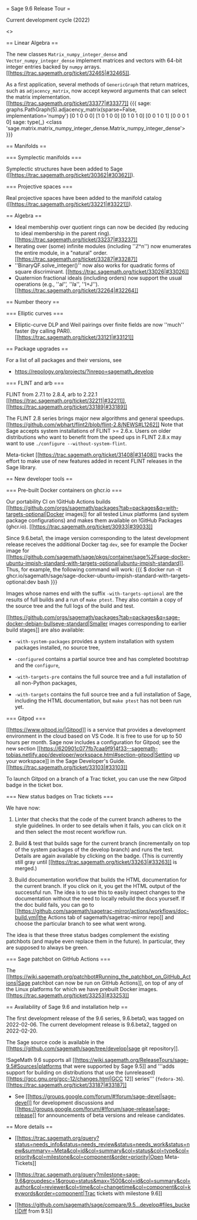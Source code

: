 = Sage 9.6 Release Tour =

Current development cycle (2022)

<<TableOfContents>>

== Linear Algebra ==

The new classes `Matrix_numpy_integer_dense` and `Vector_numpy_integer_dense` implement matrices and vectors with 64-bit integer entries backed by `numpy` arrays. [[https://trac.sagemath.org/ticket/32465|#32465]].

As a first application, several methods of `GenericGraph` that return matrices, such as `adjacency_matrix`, now accept keyword arguments that can select the matrix implementation. [[https://trac.sagemath.org/ticket/33377|#33377]]
{{{
sage: graphs.PathGraph(5).adjacency_matrix(sparse=False, implementation='numpy')
[0 1 0 0 0]
[1 0 1 0 0]
[0 1 0 1 0]
[0 0 1 0 1]
[0 0 0 1 0]
sage: type(_)
<class 'sage.matrix.matrix_numpy_integer_dense.Matrix_numpy_integer_dense'>
}}}

== Manifolds ==

=== Symplectic manifolds ===

Symplectic structures have been added to Sage ([[https://trac.sagemath.org/ticket/30362|#30362]]).

=== Projective spaces ===

Real projective spaces have been added to the manifold catalog ([[https://trac.sagemath.org/ticket/33221|#33221]]).

== Algebra ==

 * Ideal membership over quotient rings can now be decided (by reducing to ideal membership in the parent ring). [[https://trac.sagemath.org/ticket/33237|#33237]]
 * Iterating over (some) infinite modules (including ''ℤ^n'') now enumerates the entire module, in a "natural" order. [[https://trac.sagemath.org/ticket/33287|#33287]]
 * ''BinaryQF.solve_integer()'' now also works for quadratic forms of square discriminant. [[https://trac.sagemath.org/ticket/33026|#33026]]
 * Quaternion fractional ideals (including orders) now support the usual operations (e.g., ''a*I'', ''I*a'', ''I+J''). [[https://trac.sagemath.org/ticket/32264|#32264]]


== Number theory ==

=== Elliptic curves ===

 * Elliptic-curve DLP and Weil pairings over finite fields are now ''much'' faster (by calling PARI). [[https://trac.sagemath.org/ticket/33121|#33121]]

== Package upgrades ==

For a list of all packages and their versions, see
 * https://repology.org/projects/?inrepo=sagemath_develop

=== FLINT and arb ===

FLINT from 2.7.1 to 2.8.4, arb to 2.22.1 [[https://trac.sagemath.org/ticket/32211|#32211]], [[https://trac.sagemath.org/ticket/33189|#33189]]

The FLINT 2.8 series brings major new algorithms and general speedups. [[https://github.com/wbhart/flint2/blob/flint-2.8/NEWS#L1262]]
Note that Sage accepts system installations of FLINT >= 2.6.x. Users on older distributions who want to benefit from the speed ups in FLINT 2.8.x may want to use `./configure --without-system-flint`.

Meta-ticket [[https://trac.sagemath.org/ticket/31408|#31408]] tracks the effort to make use of new features added in recent FLINT releases in the Sage library.

== New developer tools ==

=== Pre-built Docker containers on ghcr.io ===

Our portability CI on !GitHub Actions builds [[https://github.com/orgs/sagemath/packages?tab=packages&q=with-targets-optional|Docker images]] for all tested Linux platforms (and system package configurations) and makes them available on !GitHub Packages (ghcr.io). [[https://trac.sagemath.org/ticket/30933|#39033]]

Since 9.6.beta1, the image version corresponding to the latest development release receives the additional Docker tag `dev`, see for example the Docker image for [[https://github.com/sagemath/sage/pkgs/container/sage%2Fsage-docker-ubuntu-impish-standard-with-targets-optional|ubuntu-impish-standard]]. Thus, for example, the following command will work:
{{{
$ docker run -it ghcr.io/sagemath/sage/sage-docker-ubuntu-impish-standard-with-targets-optional:dev bash
}}}

Images whose names end with the suffix `-with-targets-optional` are the results of full builds and a run of `make ptest`. They also contain a copy of the source tree and the full logs of the build and test. 

[[https://github.com/orgs/sagemath/packages?tab=packages&q=sage-docker-debian-bullseye-standard|Smaller images corresponding to earlier build stages]] are also available: 

 * `-with-system-packages` provides a system installation with system packages installed, no source tree,

 * `-configured` contains a partial source tree and has completed bootstrap and the `configure`,

 * `-with-targets-pre` contains the full source tree and a full installation of all non-Python packages,

 * `-with-targets` contains the full source tree and a full installation of Sage, including the HTML documentation, but `make ptest` has not been run yet.

=== Gitpod ===

[[https://www.gitpod.io/|Gitpod]] is a service that provides a development environment in the cloud based on VS Code. It is free to use for up to 50 hours per month. Sage now includes a configuration for Gitpod; see the new section [[https://620901c077fb7caa9f914f33--sagemath-tobias.netlify.app/developer/workspace.html#section-gitpod|Setting up your workspace]] in the Sage Developer's Guide. 
[[https://trac.sagemath.org/ticket/33103|#33103]]

To launch Gitpod on a branch of a Trac ticket, you can use the new Gitpod badge in the ticket box.

=== New status badges on Trac tickets ===

We have now:

1. Linter that checks that the code of the current branch adheres to the style guidelines. In order to see details when it fails, you can click on it and then select the most recent workflow run.

2. Build & test that builds sage for the current branch (incrementally on top of the system packages of the develop branch) and runs the test. Details are again available by clicking on the badge. (This is currently still gray until [[https://trac.sagemath.org/ticket/33263|#33263]] is merged.)

3. Build documentation workflow that builds the HTML documentation for the current branch. If you click on it, you get the HTML output of the successful run. The idea is to use this to easily inspect changes to the documentation without the need to locally rebuild the docs yourself. If the doc build fails, you can go to [[https://github.com/sagemath/sagetrac-mirror/actions/workflows/doc-build.yml|the Actions tab of sagemath/sagetrac-mirror repo]] and choose the particular branch to see what went wrong.

The idea is that these three status badges complement the existing patchbots (and maybe even replace them in the future). In particular, they are supposed to always be green.

=== Sage patchbot on GitHub Actions ===

The [[https://wiki.sagemath.org/patchbot#Running_the_patchbot_on_GitHub_Actions|Sage patchbot can now be run on GitHub Actions]],
on top of any of the Linux platforms for which we have prebuilt Docker images.[[https://trac.sagemath.org/ticket/33253|#33253]]


== Availability of Sage 9.6 and installation help ==

The first development release of the 9.6 series, 9.6.beta0, was tagged on 2022-02-06.
The current development release is 9.6.beta2, tagged on 2022-02-20.

The Sage source code is available in the [[https://github.com/sagemath/sage/tree/develop|sage git repository]].

!SageMath 9.6 supports all [[https://wiki.sagemath.org/ReleaseTours/sage-9.5#Sources|platforms that were supported by Sage 9.5]] and '''adds support for building on distributions that use the (unreleased) [[https://gcc.gnu.org/gcc-12/changes.html|GCC 12]] series''' (`fedora-36`). [[https://trac.sagemath.org/ticket/33187|#33187]]

 * See [[https://groups.google.com/forum/#!forum/sage-devel|sage-devel]] for development discussions and [[https://groups.google.com/forum/#!forum/sage-release|sage-release]] for announcements of beta versions and release candidates.

== More details ==

 * [[https://trac.sagemath.org/query?status=needs_info&status=needs_review&status=needs_work&status=new&summary=~Meta&col=id&col=summary&col=status&col=type&col=priority&col=milestone&col=component&order=priority|Open Meta-Tickets]]

 * [[https://trac.sagemath.org/query?milestone=sage-9.6&groupdesc=1&group=status&max=1500&col=id&col=summary&col=author&col=reviewer&col=time&col=changetime&col=component&col=keywords&order=component|Trac tickets with milestone 9.6]]

 * [[https://github.com/sagemath/sage/compare/9.5...develop#files_bucket|Diff from 9.5]]
